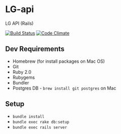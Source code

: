 # LG-api
LG API (Rails)

[![Build Status](https://travis-ci.org/201-created/LG-api.svg?branch=master)](https://travis-ci.org/201-created/LG-api) [![Code Climate](https://codeclimate.com/github/201-created/LG-api/badges/gpa.svg)](https://codeclimate.com/github/201-created/LG-api)

## Dev Requirements
* Homebrew (for install packages on Mac OS)
* Git
* Ruby 2.0
* Rubygems
* Bundler
* Postgres DB - `brew install git postgres` on Mac

## Setup
 * `bundle install`
 * `bundle exec rake db:setup`
 * `bundle exec rails server`

